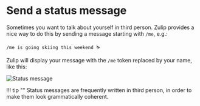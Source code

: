 # Send a status message

Sometimes you want to talk about yourself in third person.  Zulip
provides a nice way to do this by sending a message starting with
`/me`, e.g.:

```
/me is going skiing this weekend ⛷
```

Zulip will display your message with the `/me` token replaced by your
name, like this:

![Status message](/static/images/help/status-message.png)

!!! tip ""
    Status messages are frequently written in third person, in order to make
    them look grammatically coherent.
